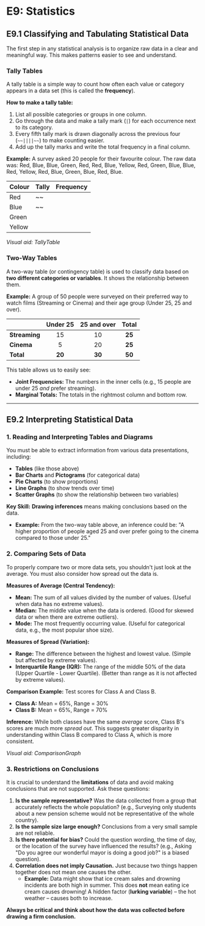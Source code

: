 # E9: Statistics

## E9.1 Classifying and Tabulating Statistical Data

The first step in any statistical analysis is to organize raw data in a clear and meaningful way. This makes patterns easier to see and understand.

### Tally Tables

A tally table is a simple way to count how often each value or category appears in a data set (this is called the **frequency**).

**How to make a tally table:**
1.  List all possible categories or groups in one column.
2.  Go through the data and make a tally mark (`|`) for each occurrence next to its category.
3.  Every fifth tally mark is drawn diagonally across the previous four (`~~||||~~`) to make counting easier.
4.  Add up the tally marks and write the total frequency in a final column.

**Example:** A survey asked 20 people for their favourite colour. The raw data was: Red, Blue, Blue, Green, Red, Red, Blue, Yellow, Red, Green, Blue, Blue, Red, Yellow, Red, Blue, Green, Blue, Red, Blue.

| Colour | Tally | Frequency |
| :----- | :---- | :-------: |
| Red    | ~~    |           |
| Blue   | ~~    |           |
| Green  |       |           |
| Yellow |       |           |

*Visual aid: TallyTable*

### Two-Way Tables

A two-way table (or contingency table) is used to classify data based on **two different categories or variables**. It shows the relationship between them.

**Example:** A group of 50 people were surveyed on their preferred way to watch films (Streaming or Cinema) and their age group (Under 25, 25 and over).

|               | Under 25 | 25 and over | **Total** |
| :------------ | :------: | :---------: | :-------: |
| **Streaming** |    15    |     10      |  **25**   |
| **Cinema**    |    5     |     20      |  **25**   |
| **Total**     |  **20**  |   **30**    |  **50**   |

This table allows us to easily see:
- **Joint Frequencies:** The numbers in the inner cells (e.g., 15 people are under 25 *and* prefer streaming).
- **Marginal Totals:** The totals in the rightmost column and bottom row.

---

## E9.2 Interpreting Statistical Data

### 1. Reading and Interpreting Tables and Diagrams

You must be able to extract information from various data presentations, including:
- **Tables** (like those above)
- **Bar Charts** and **Pictograms** (for categorical data)
- **Pie Charts** (to show proportions)
- **Line Graphs** (to show trends over time)
- **Scatter Graphs** (to show the relationship between two variables)

**Key Skill:** **Drawing inferences** means making conclusions based on the data.
- **Example:** From the two-way table above, an inference could be: "A higher proportion of people aged 25 and over prefer going to the cinema compared to those under 25."

### 2. Comparing Sets of Data

To properly compare two or more data sets, you shouldn't just look at the average. You must also consider how spread out the data is.

**Measures of Average (Central Tendency):**
- **Mean:** The sum of all values divided by the number of values. (Useful when data has no extreme values).
- **Median:** The middle value when the data is ordered. (Good for skewed data or when there are extreme outliers).
- **Mode:** The most frequently occurring value. (Useful for categorical data, e.g., the most popular shoe size).

**Measures of Spread (Variation):**
- **Range:** The difference between the highest and lowest value. (Simple but affected by extreme values).
- **Interquartile Range (IQR):** The range of the middle 50% of the data (Upper Quartile - Lower Quartile). (Better than range as it is not affected by extreme values).

**Comparison Example:**
Test scores for Class A and Class B.
- **Class A:** Mean = 65%, Range = 30%
- **Class B:** Mean = 65%, Range = 70%

**Inference:** While both classes have the same *average* score, Class B's scores are much more *spread out*. This suggests greater disparity in understanding within Class B compared to Class A, which is more consistent.

*Visual aid: ComparisonGraph*

### 3. Restrictions on Conclusions

It is crucial to understand the **limitations** of data and avoid making conclusions that are not supported. Ask these questions:

1.  **Is the sample representative?** Was the data collected from a group that accurately reflects the whole population? (e.g., Surveying only students about a new pension scheme would not be representative of the whole country).
2.  **Is the sample size large enough?** Conclusions from a very small sample are not reliable.
3.  **Is there potential for bias?** Could the question wording, the time of day, or the location of the survey have influenced the results? (e.g., Asking "Do you agree our wonderful mayor is doing a good job?" is a biased question).
4.  **Correlation does not imply Causation.** Just because two things happen together does not mean one causes the other.
    - **Example:** Data might show that ice cream sales and drowning incidents are both high in summer. This does **not** mean eating ice cream causes drowning! A hidden factor (**lurking variable**) – the hot weather – causes both to increase.

**Always be critical and think about how the data was collected before drawing a firm conclusion.**